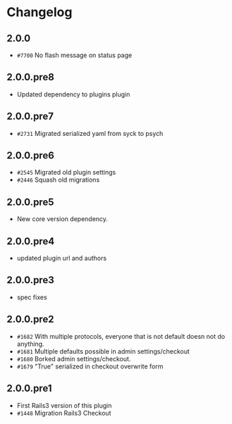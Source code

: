 # Changelog

## 2.0.0

* `#7700` No flash message on status page

## 2.0.0.pre8

* Updated dependency to plugins plugin

## 2.0.0.pre7

* `#2731` Migrated serialized yaml from syck to psych

## 2.0.0.pre6

* `#2545` Migrated old plugin settings
* `#2446` Squash old migrations

## 2.0.0.pre5

* New core version dependency.

## 2.0.0.pre4

* updated plugin url and authors

## 2.0.0.pre3

* spec fixes

## 2.0.0.pre2

* `#1682` With multiple protocols, everyone that is not default doesn not do anything.
* `#1681` Multiple defaults possible in admin settings/checkout
* `#1680` Borked admin settings/checkout.
* `#1679` "True" serialized in checkout overwrite form

## 2.0.0.pre1

* First Rails3 version of this plugin
* `#1448` Migration Rails3 Checkout

